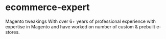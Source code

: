 # ecommerce-expert
Magento tweakings
With over 6+ years of professional experience with expertise in Magento and have worked on number of custom & prebuilt e-stores.
